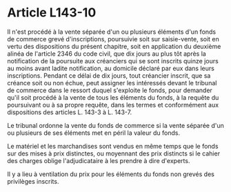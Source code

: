 # Article L143-10

Il n'est procédé à la vente séparée d'un ou plusieurs éléments d'un fonds de commerce grevé d'inscriptions, poursuivie soit sur saisie-vente, soit en vertu des dispositions du présent chapitre, soit en application du deuxième alinéa de l'article 2346 du code civil, que dix jours au plus tôt après la notification de la poursuite aux créanciers qui se sont inscrits quinze jours au moins avant ladite notification, au domicile déclaré par eux dans leurs inscriptions. Pendant ce délai de dix jours, tout créancier inscrit, que sa créance soit ou non échue, peut assigner les intéressés devant le tribunal de commerce dans le ressort duquel s'exploite le fonds, pour demander qu'il soit procédé à la vente de tous les éléments du fonds, à la requête du poursuivant ou à sa propre requête, dans les termes et conformément aux dispositions des articles L. 143-3 à L. 143-7.

Le tribunal ordonne la vente du fonds de commerce si la vente séparée d'un ou plusieurs de ses éléments met en péril la valeur du fonds.

Le matériel et les marchandises sont vendus en même temps que le fonds sur des mises à prix distinctes, ou moyennant des prix distincts si le cahier des charges oblige l'adjudicataire à les prendre à dire d'experts.

Il y a lieu à ventilation du prix pour les éléments du fonds non grevés des privilèges inscrits.
